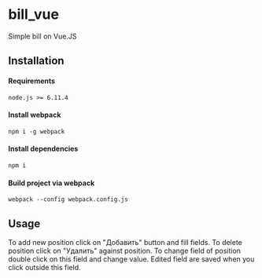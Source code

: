 # bill_vue
Simple bill on Vue.JS



## Installation
#### Requirements
    node.js >= 6.11.4
#### Install webpack
    npm i -g webpack
#### Install dependencies
    npm i
#### Build project via webpack
    webpack --config webpack.config.js    
    
## Usage
To add new position click on "Добавить" button and fill fields.
To delete position click on "Удалить" against position.
To change field of position double click on this field and change value.
Edited field are saved when you click outside this field. 

